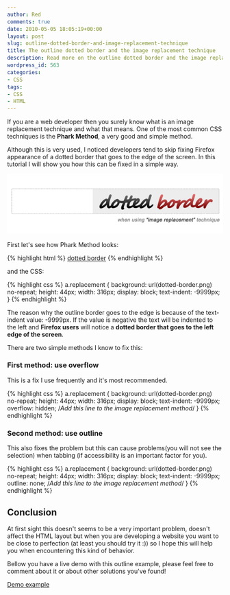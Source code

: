 ```yaml
---
author: Red
comments: true
date: 2010-05-05 18:05:19+00:00
layout: post
slug: outline-dotted-border-and-image-replacement-technique
title: The outline dotted border and the image replacement technique
description: Read more on the outline dotted border and the image replacement technique.
wordpress_id: 563
categories:
- CSS
tags:
- CSS
- HTML
---
```


If you are a web developer then you surely know what is an image replacement technique and what that means. One of the most common CSS techniques is the **Phark Method**, a very good and simple method. 

Although this is very used, I noticed developers tend to skip fixing Firefox appearance of a dotted border that goes to the edge of the screen. In this tutorial I will show you how this can be fixed in a simple way.

[![Image replacement technique and dotted border](/wp-content/uploads/2010/04/image-replacement-dotted-border.png)](http://www.red-team-design.com/outline-dotted-border-and-image-replacement-technique/)

<!-- more -->

First let's see how Phark Method looks:

{% highlight html %}
<a href="#" class="replacement">dotted border</a>
{% endhighlight %}

and the CSS:

{% highlight css %}
a.replacement {
background: url(dotted-border.png) no-repeat;
height: 44px;
width: 316px;
display: block;
text-indent: -9999px;
}
{% endhighlight %}

The reason why the outline border goes to the edge is because of the text-indent value: -9999px. If the value is negative the text will be indented to the left and **Firefox users** will notice a **dotted border that goes to the left edge of the screen**.

There are two simple methods I know to fix this:

### First method: use overflow


This is a fix I use frequently and it's most recommended.

{% highlight css %}
a.replacement {
  background: url(dotted-border.png) no-repeat;
  height: 44px;
  width: 316px;
  display: block;
  text-indent: -9999px;
  overflow: hidden;  /*Add this line to the image replacement method*/
}
{% endhighlight %}    

### Second method: use outline

This also fixes the problem but this can cause problems(you will not see the selection) when tabbing (if accessibility is an important factor for you).

{% highlight css %}
a.replacement
{
  background: url(dotted-border.png) no-repeat;
  height: 44px;
  width: 316px;
  display: block;
  text-indent: -9999px;
  outline: none; /*Add this line to the image replacement method*/
}
{% endhighlight %}

## Conclusion

At first sight this doesn't seems to be a very important problem, doesn't affect the HTML layout but when you are developing a website you want to be close to perfection (at least you should try it :)) so I hope this will help you when encountering this kind of behavior.

Bellow you have a live demo with this outline example, please feel free to comment about it or about other solutions you've found!

[Demo example](/wp-content/uploads/2010/04/image-replacement-and-dotted-border.html)